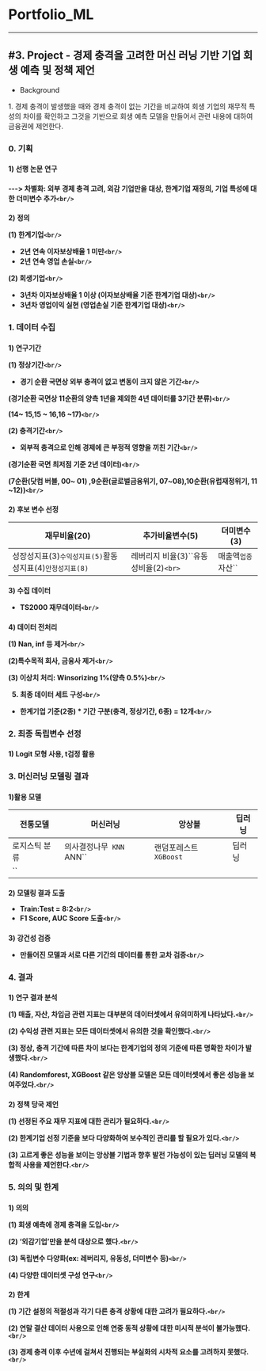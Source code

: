 ﻿Portfolio_ML
============

---

<h2> #3. Project - 경제 충격을 고려한 머신 러닝 기반 기업 회생 예측 및 정책 제언 </h2>

- Background

<p>1. 경제 충격이 발생했을 때와 경제 충격이 없는 기간을 비교하여 회생 기업의 재무적 특성의 차이를 확인하고 그것을 기반으로 회생 예측 모델을 만들어서 관련 내용에 대하여 금융권에 제언한다.</p>

<h3>0. 기획<br/>

<h4>1) 선행 논문 연구<h4/>

---> 차별화: 외부 경제 충격 고려, 외감 기업만을 대상, 한계기업 재정의, 기업 특성에 대한 더미변수 추가`<br/>`

<h4>2) 정의<br/>

(1) 한계기업`<br/>`

- 2년 연속 이자보상배율 1 미만`<br/>`
- 2년 연속 영업 손실`<br/>`

(2) 회생기업`<br/>`

- 3년차 이자보상배율 1 이상 (이자보상배율 기준 한계기업 대상)`<br/>`
- 3년차 영업이익 실현 (영업손실 기준 한계기업 대상)`<br/>`

<h3>1. 데이터 수집<br/>

<h4>1) 연구기간<br/>

(1) 정상기간`<br/>`

- 경기 순환 국면상 외부 충격이 없고 변동이 크지 않은 기간`<br/>`

(경기순환 국면상 11순환의 양측 1년을 제외한 4년 데이터를 3기간 분류)`<br/>`

(14~ 15,15 ~ 16,16 ~17)`<br/>`

(2) 충격기간`<br/>`

- 외부적 충격으로 인해 경제에 큰 부정적 영향을 끼친 기간`<br/>`

(경기순환 국면 최저점 기준 2년 데이터)`<br/>`

(7순환(닷컴 버블, 00~ 01) ,9순환(글로벌금융위기, 07~08),10순환(유럽재정위기, 11 ~12))`<br/>`

<h4>2) 후보 변수 선정<br/>

| 재무비율(20)                                                                             | 추가비율변수(5)                                | 더미변수(3)                               |
| ---------------------------------------------------------------------------------------- | ---------------------------------------------- | ----------------------------------------- |
| 성장성지표(3)``수익성지표(5)``활동성지표(4)``안정성지표(8)`` | 레버리지 비율(3)``유동성비율(2)`<br>` | 매출액``업종``자산`` |

<h4>3) 수집 데이터<br/>

- TS2000 재무데이터`<br/>`

<h4>4) 데이터 전처리<br/>

(1) Nan, inf 등 제거`<br/>`

(2)특수목적 회사, 금융사 제거`<br/>`

(3) 이상치 처리: Winsorizing 1%(양측 0.5%)`<br/>`

5) 최종 데이터 세트 구성`<br/>`

- 한계기업 기준(2종) * 기간 구분(충격, 정상기간, 6종) = 12개`<br/>`

<h3>2. 최종 독립변수 선정<br/>

<h4>1) Logit 모형 사용, t검정 활용<br/>

<h3>3. 머신러닝 모델링 결과<br/>

<h4>1)활용 모델<br/>

| 전통모델      | 머신러닝                                        | 앙상블                                | 딥러닝 |
| ------------- | ----------------------------------------------- | ------------------------------------- | ------ |
| 로지스틱 분류 | 의사결정나무`` KNN`` ANN`` | 랜덤포레스트``XGBoost`` | 딥러닝 |
| ``     |                                                 |                                       |        |

<h4>2) 모델링 결과 도출<br/>

- Train:Test = 8:2`<br/>`
- F1 Score, AUC Score 도출`<br/>`

<h4>3) 강건성 검증<br/>

- 만들어진 모델과 서로 다른 기간의 데이터를 통한 교차 검증`<br/>`

<h3>4. 결과<br/>

<h4>1) 연구 결과 분석<br/>

(1) 매출, 자산, 차입금 관련 지표는 대부분의 데이터셋에서 유의미하게 나타났다.`<br/>`

(2) 수익성 관련 지표는 모든 데이터셋에서 유의한 것을 확인했다.`<br/>`

(3) 정상, 충격 기간에 따른 차이 보다는 한계기업의 정의 기준에 따른 명확한 차이가 발생했다.`<br/>`

(4) Randomforest, XGBoost 같은 앙상블 모델은 모든 데이터셋에서 좋은 성능을 보여주었다.`<br/>`

<h4>2) 정책 당국 제언<br/>

(1) 선정된 주요 재무 지표에 대한 관리가 필요하다.`<br/>`

(2) 한계기업 선정 기준을 보다 다양화하여 보수적인 관리를 할 필요가 있다.`<br/>`

(3) 고르게 좋은 성능을 보이는 앙상블 기법과 향후 발전 가능성이 있는 딥러닝 모델의 복합적 사용을 제언한다.`<br/>`

<h3>5. 의의 및 한계<br/>

<h4>1) 의의<br/>

(1) 회생 예측에 경제 충격을 도입`<br/>`

(2) ‘외감기업’만을 분석 대상으로 했다.`<br/>`

(3) 독립변수 다양화(ex: 레버리지, 유동성, 더미변수 등)`<br/>`

(4) 다양한 데이터셋 구성 연구`<br/>`

<h4>2) 한계<br/>

(1) 기간 설정의 적절성과 각기 다른 충격 상황에 대한 고려가 필요하다.`<br/>`

(2) 연말 결산 데이터 사용으로 인해 연중 동적 상황에 대한 미시적 분석이 불가능했다.`<br/>`

(3) 경제 충격 이후 수년에 걸쳐서 진행되는 부실화의 시차적 요소를 고려하지 못했다.`<br/>`
